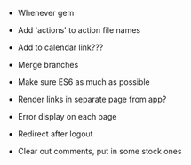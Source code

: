 - Whenever gem
- Add 'actions' to action file names
- Add to calendar link???


- Merge branches
- Make sure ES6 as much as possible
- Render links in separate page from app?
- Error display on each page
- Redirect after logout
- Clear out comments, put in some stock ones
